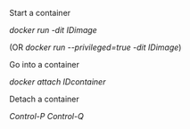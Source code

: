 Start a container

*docker run -dit IDimage*

(OR *docker run --privileged=true -dit IDimage*)

Go into a container

*docker attach IDcontainer*

Detach a container

*Control-P Control-Q*






